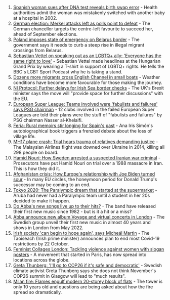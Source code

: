 1. [Spanish woman sues after DNA test reveals birth swap error](https://www.bbc.co.uk/news/world-europe-58474478?at_medium=RSS&at_campaign=KARANGA) - Health authorities admit the woman was mistakenly switched with another baby at a hospital in 2002.
2. [German election: Merkel attacks left as polls point to defeat](https://www.bbc.co.uk/news/world-europe-58472507?at_medium=RSS&at_campaign=KARANGA) - The German chancellor targets the centre-left favourite to succeed her, ahead of September elections.
3. [Poland imposes state of emergency on Belarus border](https://www.bbc.co.uk/news/world-europe-58474475?at_medium=RSS&at_campaign=KARANGA) - The government says it needs to curb a steep rise in illegal migrant crossings from Belarus.
4. [Sebastian Vettel on speaking out as an LGBTQ+ ally: 'Everyone has the same right to love'](https://www.bbc.co.uk/sport/formula1/58453220?at_medium=RSS&at_campaign=KARANGA) - Sebastian Vettel made headlines at the Hungarian Grand Prix by wearing a T-shirt in support of LGBTQ+ rights. He tells the BBC's LGBT Sport Podcast why he is taking a stand.
5. [Dozens more migrants cross English Channel in small boats](https://www.bbc.co.uk/news/uk-england-kent-58473698?at_medium=RSS&at_campaign=KARANGA) - Weather conditions have become more favourable for those making the journey.
6. [NI Protocol: Further delays for Irish Sea border checks](https://www.bbc.co.uk/news/uk-northern-ireland-58461991?at_medium=RSS&at_campaign=KARANGA) - The UK's Brexit minister says the move will "provide space for further discussions" with the EU.
7. [European Super League: Teams involved were 'fabulists and failures' says PSG chairman](https://www.bbc.co.uk/sport/football/58468085?at_medium=RSS&at_campaign=KARANGA) - 12 clubs involved in the failed European Super Leagues are told their plans were the stuff of "fabulists and failures" by PSG chairman Nasser al-Khelaifi.
8. [Feria: Rural memoirs stir longing for Spain's past](https://www.bbc.co.uk/news/world-europe-58426883?at_medium=RSS&at_campaign=KARANGA) - Ana Iris Simón's autobiographical book triggers a frenzied debate about the loss of village life.
9. [MH17 plane crash: Trial hears trauma of relatives demanding justice](https://www.bbc.co.uk/news/world-europe-58464163?at_medium=RSS&at_campaign=KARANGA) - The Malaysian Airlines flight was downed over Ukraine in 2014, killing all 298 people on board.
10. [Hamid Nouri: How Sweden arrested a suspected Iranian war criminal](https://www.bbc.co.uk/news/world-europe-58421630?at_medium=RSS&at_campaign=KARANGA) - Prosecutors have put Hamid Nouri on trial over a 1988 massacre in Iran. This is how they did it.
11. [Afghanistan crisis: How Europe's relationship with Joe Biden turned sour](https://www.bbc.co.uk/news/world-europe-58416848?at_medium=RSS&at_campaign=KARANGA) - In many EU circles, the honeymoon period for Donald Trump's successor may be coming to an end.
12. [Tokyo 2020: The Paralympic dream that started at the supermarket](https://www.bbc.co.uk/news/disability-57837062?at_medium=RSS&at_campaign=KARANGA) - Aruba had never had a Paralympic team until a student in her 20s decided to make it happen.
13. [Do Abba's new songs live up to their hits?](https://www.bbc.co.uk/news/entertainment-arts-58423458?at_medium=RSS&at_campaign=KARANGA) - The band have released their first new music since 1982 - but is it a hit or a miss?
14. [Abba announce new album Voyage and virtual concerts in London](https://www.bbc.co.uk/news/entertainment-arts-58428407?at_medium=RSS&at_campaign=KARANGA) - The Swedish group unveil their first new music in almost 40 years and shows in London from May 2022.
15. [Irish society 'can begin to hope again', says Micheál Martin](https://www.bbc.co.uk/news/world-europe-58402941?at_medium=RSS&at_campaign=KARANGA) - The Taoiseach (Irish prime minister) announces plan to end most Covid-19 restrictions by 22 October.
16. [Feminist Collages London: Tackling violence against women with slogan posters](https://www.bbc.co.uk/news/uk-58322865?at_medium=RSS&at_campaign=KARANGA) - A movement that started in Paris, has now spread into locations across the globe.
17. [Greta Thunberg: 'I'll go to COP26 if it's safe and democratic'](https://www.bbc.co.uk/news/uk-scotland-58388980?at_medium=RSS&at_campaign=KARANGA) - Swedish climate activist Greta Thunberg says she does not think November's COP26 summit in Glasgow will lead to "much results".
18. [Milan fire: Flames engulf modern 20-storey block of flats](https://www.bbc.co.uk/news/world-europe-58385014?at_medium=RSS&at_campaign=KARANGA) - The tower is only 10 years old and questions are being asked about how the fire spread so dramatically.
